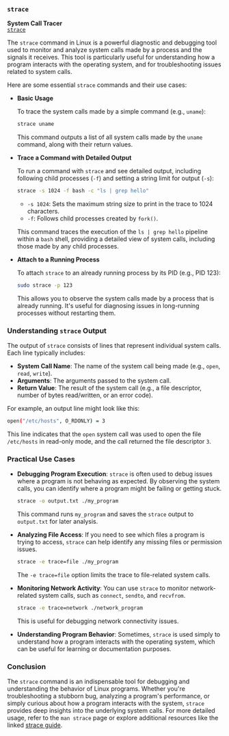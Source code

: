 ### `strace`  

**System Call Tracer**  
[`strace`](https://losst.ru/komanda-strace-v-linux)

The `strace` command in Linux is a powerful diagnostic and debugging tool used to monitor and analyze system calls made by a process and the signals it receives. This tool is particularly useful for understanding how a program interacts with the operating system, and for troubleshooting issues related to system calls.

Here are some essential `strace` commands and their use cases:

- **Basic Usage**

  To trace the system calls made by a simple command (e.g., `uname`):

  ```bash
  strace uname
  ```

  This command outputs a list of all system calls made by the `uname` command, along with their return values.

- **Trace a Command with Detailed Output**

  To run a command with `strace` and see detailed output, including following child processes (`-f`) and setting a string limit for output (`-s`):

  ```bash
  strace -s 1024 -f bash -c "ls | grep hello"
  ```

  - `-s 1024`: Sets the maximum string size to print in the trace to 1024 characters.
  - `-f`: Follows child processes created by `fork()`.

  This command traces the execution of the `ls | grep hello` pipeline within a `bash` shell, providing a detailed view of system calls, including those made by any child processes.

- **Attach to a Running Process**

  To attach `strace` to an already running process by its PID (e.g., PID 123):

  ```bash
  sudo strace -p 123
  ```

  This allows you to observe the system calls made by a process that is already running. It's useful for diagnosing issues in long-running processes without restarting them.

### Understanding `strace` Output

The output of `strace` consists of lines that represent individual system calls. Each line typically includes:

- **System Call Name**: The name of the system call being made (e.g., `open`, `read`, `write`).
- **Arguments**: The arguments passed to the system call.
- **Return Value**: The result of the system call (e.g., a file descriptor, number of bytes read/written, or an error code).

For example, an output line might look like this:

```bash
open("/etc/hosts", O_RDONLY) = 3
```

This line indicates that the `open` system call was used to open the file `/etc/hosts` in read-only mode, and the call returned the file descriptor `3`.

### Practical Use Cases

- **Debugging Program Execution**: `strace` is often used to debug issues where a program is not behaving as expected. By observing the system calls, you can identify where a program might be failing or getting stuck.
  
  ```bash
  strace -o output.txt ./my_program
  ```

  This command runs `my_program` and saves the `strace` output to `output.txt` for later analysis.

- **Analyzing File Access**: If you need to see which files a program is trying to access, `strace` can help identify any missing files or permission issues.
  
  ```bash
  strace -e trace=file ./my_program
  ```

  The `-e trace=file` option limits the trace to file-related system calls.

- **Monitoring Network Activity**: You can use `strace` to monitor network-related system calls, such as `connect`, `sendto`, and `recvfrom`.
  
  ```bash
  strace -e trace=network ./network_program
  ```

  This is useful for debugging network connectivity issues.

- **Understanding Program Behavior**: Sometimes, `strace` is used simply to understand how a program interacts with the operating system, which can be useful for learning or documentation purposes.

### Conclusion

The `strace` command is an indispensable tool for debugging and understanding the behavior of Linux programs. Whether you're troubleshooting a stubborn bug, analyzing a program's performance, or simply curious about how a program interacts with the system, `strace` provides deep insights into the underlying system calls. For more detailed usage, refer to the `man strace` page or explore additional resources like the linked [strace guide](https://losst.ru/komanda-strace-v-linux).
